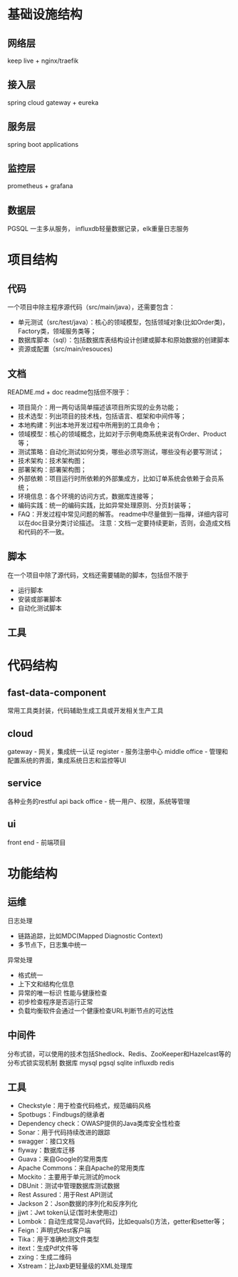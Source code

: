 # 基础设施结构

## 网络层
keep live + nginx/traefik

## 接入层
spring cloud gateway + eureka

## 服务层
spring boot applications

## 监控层
prometheus + grafana

## 数据层
PGSQL 一主多从服务， influxdb轻量数据记录，elk重量日志服务



#  项目结构

## 代码
一个项目中除主程序源代码（src/main/java），还需要包含：
- 单元测试（src/test/java）：核心的领域模型，包括领域对象(比如Order类)，Factory类，领域服务类等；
- 数据库脚本（sql）：包括数据库表结构设计创建或脚本和原始数据的创建脚本
- 资源或配置（src/main/resouces)


## 文档
README.md + doc
readme包括但不限于：
- 项目简介：用一两句话简单描述该项目所实现的业务功能；
- 技术选型：列出项目的技术栈，包括语言、框架和中间件等；
- 本地构建：列出本地开发过程中所用到的工具命令；
- 领域模型：核心的领域概念，比如对于示例电商系统来说有Order、Product等；
- 测试策略：自动化测试如何分类，哪些必须写测试，哪些没有必要写测试；
- 技术架构：技术架构图；
- 部署架构：部署架构图；
- 外部依赖：项目运行时所依赖的外部集成方，比如订单系统会依赖于会员系统；
- 环境信息：各个环境的访问方式，数据库连接等；
- 编码实践：统一的编码实践，比如异常处理原则、分页封装等；
- FAQ：开发过程中常见问题的解答。
readme中尽量做到一指禅，详细内容可以在doc目录分类讨论描述。
注意：文档一定要持续更新，否则，会造成文档和代码的不一致。

## 脚本
在一个项目中除了源代码，文档还需要辅助的脚本，包括但不限于
- 运行脚本 
- 安装或部署脚本
- 自动化测试脚本
## 工具


# 代码结构
## fast-data-component
常用工具类封装，代码辅助生成工具或开发相关生产工具
## cloud
gateway - 网关，集成统一认证
register - 服务注册中心
middle office - 管理和配置系统的界面，集成系统日志和监控等UI
## service
各种业务的restful api
back office - 统一用户、权限，系统等管理

## ui
front end - 前端项目

# 功能结构


## 运维
日志处理
- 链路追踪，比如MDC(Mapped Diagnostic Context)
- 多节点下，日志集中统一

异常处理
- 格式统一
- 上下文和结构化信息
- 异常的唯一标识
性能与健康检查
- 初步检查程序是否运行正常
- 负载均衡软件会通过一个健康检查URL判断节点的可达性



## 中间件

分布式锁，可以使用的技术包括Shedlock、Redis、ZooKeeper和Hazelcast等的分布式锁实现机制
数据库 mysql pgsql sqlite influxdb redis 


## 工具
- Checkstyle：用于检查代码格式，规范编码风格
- Spotbugs：Findbugs的继承者
- Dependency check：OWASP提供的Java类库安全性检查
- Sonar：用于代码持续改进的跟踪
- swagger：接口文档
- flyway：数据库迁移
- Guava：来自Google的常用类库
- Apache Commons：来自Apache的常用类库
- Mockito：主要用于单元测试的mock
- DBUnit：测试中管理数据库测试数据
- Rest Assured：用于Rest API测试
- Jackson 2：Json数据的序列化和反序列化
- jjwt：Jwt token认证(暂时未使用过)
- Lombok：自动生成常见Java代码，比如equals()方法，getter和setter等；
- Feign：声明式Rest客户端
- Tika：用于准确检测文件类型
- itext：生成Pdf文件等
- zxing：生成二维码
- Xstream：比Jaxb更轻量级的XML处理库

